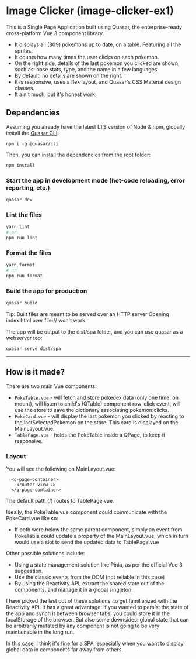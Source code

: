 # Image Clicker (image-clicker-ex1)

This is a Single Page Application built using Quasar, the enterprise-ready cross-platform Vue 3 component library.

- It displays all (809) pokemons up to date, on a table. Featuring all the sprites.
- It counts how many times the user clicks on each pokemon.
- On the right side, details of the last pokemon you clicked are shown, such as: base stats, type, and the name in a few languages.
- By default, no details are shown on the right.
- It is responsive, uses a flex layout, and Quasar's CSS Material design classes.
- It ain't much, but it's honest work.

## Dependencies

Assuming you already have the latest LTS version of Node & npm, globally install the [Quasar CLI](https://quasar.dev/start/quasar-cli):

```
npm i -g @quasar/cli
```

Then, you can install the dependencies from the root folder:

```bash
npm install
```

### Start the app in development mode (hot-code reloading, error reporting, etc.)

```bash
quasar dev
```

### Lint the files

```bash
yarn lint
# or
npm run lint
```

### Format the files

```bash
yarn format
# or
npm run format
```

### Build the app for production

```bash
quasar build
```

Tip: Built files are meant to be served over an HTTP server
Opening index.html over file:// won't work

The app will be output to the dist/spa folder, and you can use quasar as a webserver too:

`quasar serve dist/spa`

---

## How is it made?

There are two main Vue components:

- `PokeTable.vue` - will fetch and store pokedex data (only one time: on mount), will listen to child's (QTable) component row-click event, will use the store to save the dictionary associating pokemon:clicks.
- `PokeCard.vue` - will display the last pokemon you clicked by reacting to the lastSelectedPokemon on the store. This card is displayed on the MainLayout.vue.
- `TablePage.vue` - holds the PokeTable inside a QPage, to keep it responsive.

### Layout

You will see the following on MainLayout.vue:

```
  <q-page-container>
    <router-view />
  </q-page-container>
```

The default path (/) routes to TablePage.vue.

Ideally, the PokeTable.vue component could communicate with the PokeCard.vue like so:

- If both were below the same parent component, simply an event from PokeTable could update a property of the MainLayout.vue, which in turn would use a slot to send the updated data to TablePage.vue

Other possible solutions include:

- Using a state management solution like Pinia, as per the official Vue 3 suggestion.
- Use the classic events from the DOM (not reliable in this case)
- By using the Reactivity API, extract the shared state out of the components, and manage it in a global singleton.

I have picked the last out of these solutions, to get familiarized with the Reactivity API.
It has a great advantage: if you wanted to persist the state of the app and synch it between browser tabs, you could store it in the localStorage of the browser.
But also some downsides: global state that can be arbitrarily mutated by any component is not going to be very maintainable in the long run.

In this case, I think it's fine for a SPA, especially when you want to display global data in components far away from others.
